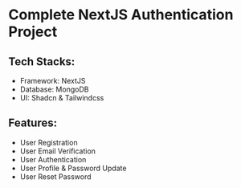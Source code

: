 # Complete NextJS Authentication Project

## Tech Stacks:
- Framework: NextJS
- Database: MongoDB
- UI: Shadcn & Tailwindcss

## Features:
- User Registration
- User Email Verification
- User Authentication
- User Profile & Password Update
- User Reset Password